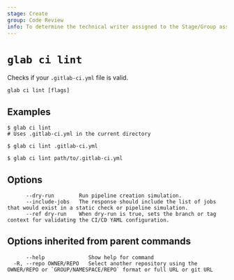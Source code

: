 ```yaml
---
stage: Create
group: Code Review
info: To determine the technical writer assigned to the Stage/Group associated with this page, see https://about.gitlab.com/handbook/product/ux/technical-writing/#assignments
---
```


<!--
This documentation is auto generated by a script.
Please do not edit this file directly. Run `make gen-docs` instead.
-->

# `glab ci lint`

Checks if your `.gitlab-ci.yml` file is valid.

```plaintext
glab ci lint [flags]
```

## Examples

```plaintext
$ glab ci lint
# Uses .gitlab-ci.yml in the current directory

$ glab ci lint .gitlab-ci.yml

$ glab ci lint path/to/.gitlab-ci.yml

```

## Options

```plaintext
      --dry-run        Run pipeline creation simulation.
      --include-jobs   The response should include the list of jobs that would exist in a static check or pipeline simulation.
      --ref dry-run    When dry-run is true, sets the branch or tag context for validating the CI/CD YAML configuration.
```

## Options inherited from parent commands

```plaintext
      --help              Show help for command
  -R, --repo OWNER/REPO   Select another repository using the OWNER/REPO or `GROUP/NAMESPACE/REPO` format or full URL or git URL
```
